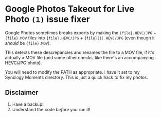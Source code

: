 # Google Photos Takeout for Live Photo `(1)` issue fixer

Google Photos sometimes breaks exports by making the `{file}.HEVC/JPG` + `{file}.MOV` files into `{file}.HEVC/JPG` + `{file}(1).HEVC/JPG` (even though it _should_ be `{file}.MOV`).

This detects these descrepancies and renames the file to a MOV file, if it's actually a MOV file (and some other checks, like there's an accompanying HEVC/JPG photo).

You will need to modify the PATH as appropriate. I have it set to my Synology Moments directory. This is just a quick hack to fix my photos.

## Disclaimer

1.  Have a backup!
2.  Understand the code _before_ you run it!
